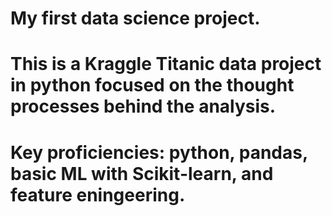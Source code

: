 # My first data science project.
# This is a Kraggle Titanic data project in python focused on the thought processes behind the analysis.
# Key proficiencies: python, pandas, basic ML with Scikit-learn, and feature eningeering.
